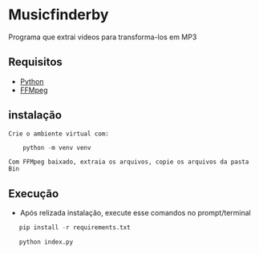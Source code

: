 # Musicfinderby

Programa que extrai videos para transforma-los em MP3

## Requisitos

- [Python](https://www.python.org/ftp/python/3.8.2/python-3.8.2.exe)
- [FFMpeg](http://ffmpeg.org/download.html)
## instalação 

    Crie o ambiente virtual com:
```python
    python -m venv venv    
```
    Com FFMpeg baixado, extraia os arquivos, copie os arquivos da pasta Bin

## Execução
 - Após relizada instalação, execute esse comandos no prompt/terminal
 
 ```python
    pip install -r requirements.txt
 ```
 ```python
    python index.py
 ```
